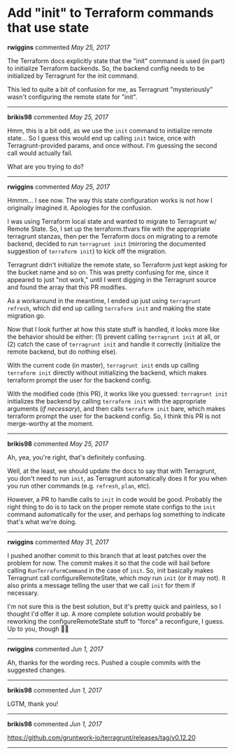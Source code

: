 # Add "init" to Terraform commands that use state

**rwiggins** commented *May 25, 2017*

The Terraform docs explicitly state that the "init" command is used (in
part) to initialize Terraform backends. So, the backend config needs to
be initialized by Terragrunt for the init command.

This led to quite a bit of confusion for me, as Terragrunt "mysteriously"
wasn't configuring the remote state for "init". 
<br />
***


**brikis98** commented *May 25, 2017*

Hmm, this is a bit odd, as we use the `init` command to initialize remote state... So I guess this would end up calling `init` twice, once with Terragrunt-provided params, and once without. I'm guessing the second call would actually fail.

What are you trying to do?
***

**rwiggins** commented *May 25, 2017*

Hmmm... I see now. The way this state configuration works is not how I originally imagined it. Apologies for the confusion.

I was using Terraform local state and wanted to migrate to Terragrunt w/ Remote State. So, I set up the terraform.tfvars file with the appropriate terragrunt stanzas, then per the Terraform docs on migrating to a remote backend, decided to run `terragrunt init` (mirroring the documented suggestion of `terraform init`) to kick off the migration.

Terragrunt didn't initialize the remote state, so Terraform just kept asking for the bucket name and so on. This was pretty confusing for me, since it appeared to just "not work," until I went digging in the Terragrunt source and found the array that this PR modifies.

As a workaround in the meantime, I ended up just using `terragrunt refresh`, which did end up calling `terraform init` and making the state migration go. 

Now that I look further at how this state stuff is handled, it looks more like the behavior should be either: (1) prevent calling `terragrunt init` at all, or (2) catch the case of `terragrunt init` and handle it correctly (initialize the remote backend, but do nothing else). 

With the current code (in master), `terragrunt init` ends up calling `terraform init` directly without initializing the backend, which makes terraform prompt the user for the backend config.

With the modified code (this PR), it works like you guessed: `terragrunt init` initializes the backend by calling `terraform init` with the appropriate arguments (_if necessary_), and then calls `terraform init` bare, which makes terraform prompt the user for the backend config. So, I think this PR is not merge-worthy at the moment.
***

**brikis98** commented *May 25, 2017*

Ah, yea, you're right, that's definitely confusing.

Well, at the least, we should update the docs to say that with Terragrunt, you don't need to run `init`, as Terragrunt automatically does it for you when you run other commands (e.g. `refresh`, `plan`, etc).

However, a PR to handle calls to `init` in code would be good. Probably the right thing to do is to tack on the proper remote state configs to the `init` command automatically for the user, and perhaps log something to indicate that's what we're doing.
***

**rwiggins** commented *May 31, 2017*

I pushed another commit to this branch that at least patches over the problem for now. The commit makes it so that the code will bail before calling `RunTerraformCommand` in the case of `init`. So, init basically makes Terragrunt call configureRemoteState, which *may* run `init` (or it may not). It also prints a message telling the user that we call `init` for them if necessary.

I'm not sure this is the best solution, but it's pretty quick and painless, so I thought I'd offer it up. A more complete solution would probably be reworking the configureRemoteState stuff to "force" a reconfigure, I guess. Up to you, though 🤷‍♂️ 
***

**rwiggins** commented *Jun 1, 2017*

Ah, thanks for the wording recs. Pushed a couple commits with the suggested changes.
***

**brikis98** commented *Jun 1, 2017*

LGTM, thank you!
***

**brikis98** commented *Jun 1, 2017*

https://github.com/gruntwork-io/terragrunt/releases/tag/v0.12.20
***

